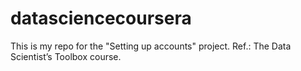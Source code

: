 datasciencecoursera
===================

This is my repo for the "Setting up accounts" project. Ref.: The Data Scientist’s Toolbox course.
